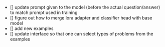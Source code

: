 - [] update prompt given to the model (before the actual question/answer) to match prompt used in training
- [] figure out how to merge lora adapter and classifier head with base model
- [] add new examples
- [] update interface so that one can select types of problems from the examples
